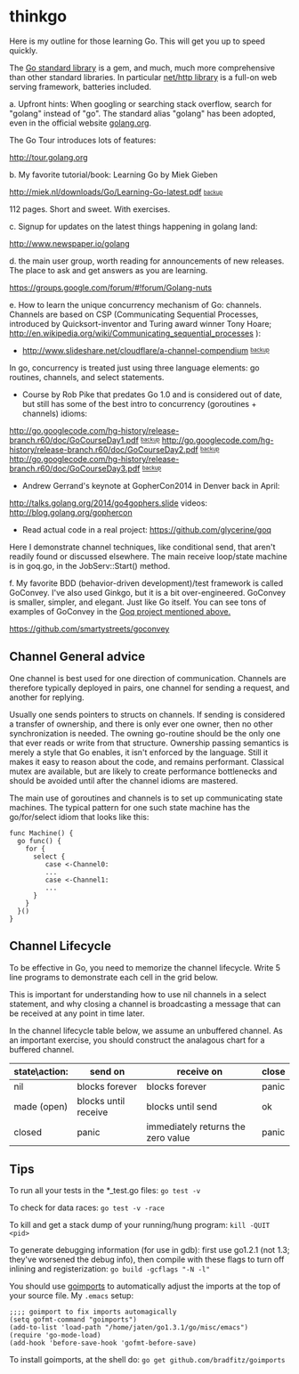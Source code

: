 thinkgo
=======

Here is my outline for those learning Go. This will get you up to speed quickly.

The [Go standard library](http://golang.org/pkg/) is a gem, and much, much more comprehensive than other standard libraries. In particular [net/http library](http://golang.org/pkg/net/http) is a full-on web serving framework, batteries included.

a. Upfront hints: When googling or searching stack overflow, search for "golang" instead of "go". The standard alias "golang" has been adopted, even in the official website [golang.org](http://golang.org).

The Go Tour introduces lots of features:

http://tour.golang.org

b. My favorite tutorial/book:
Learning Go by Miek Gieben

http://miek.nl/downloads/Go/Learning-Go-latest.pdf <sub><sup>[backup](vendor/Learning-Go-latest.pdf)</sup></sub>

112 pages. Short and sweet. With exercises.

c. Signup for updates on the latest things happening in golang land:

http://www.newspaper.io/golang

d. the main user group, worth reading for announcements of new releases. The place to ask and get answers as you are learning.

https://groups.google.com/forum/#!forum/Golang-nuts


e. How to learn the unique concurrency mechanism of Go: channels. Channels are based on CSP (Communicating Sequential Processes, introduced by Quicksort-inventor and Turing award winner Tony Hoare; http://en.wikipedia.org/wiki/Communicating_sequential_processes ):

  - http://www.slideshare.net/cloudflare/a-channel-compendium <sup><sub>[backup](vendor/John_Graham-Cumming_A_Channel_Compendium.pdf)</sup></sub>

In go, concurrency is treated just using three language elements: go routines, channels, and select statements.

  - Course by Rob Pike that predates Go 1.0 and is considered out of date, but still has
some of the best intro to concurrency (goroutines + channels) idioms:

http://go.googlecode.com/hg-history/release-branch.r60/doc/GoCourseDay1.pdf <sup><sub>[backup](vendor/GoCourseDay1.pdf)</sup></sub>
http://go.googlecode.com/hg-history/release-branch.r60/doc/GoCourseDay2.pdf <sup><sub>[backup](vendor/GoCourseDay2.pdf)</sup></sub>
http://go.googlecode.com/hg-history/release-branch.r60/doc/GoCourseDay3.pdf <sup><sub>[backup](vendor/GoCourseDay3.pdf)</sup></sub>

  - Andrew Gerrand's keynote at GopherCon2014 in Denver back in April:

http://talks.golang.org/2014/go4gophers.slide
videos: http://blog.golang.org/gophercon

  - Read actual code in a real project: https://github.com/glycerine/goq

Here I demonstrate channel techniques, like conditional send, that aren't readily found or discussed elsewhere. The main receive loop/state machine is in goq.go, in the JobServ::Start() method.

f. My favorite BDD (behavior-driven development)/test framework is called GoConvey. I've also used Ginkgo, but it is a bit over-engineered. GoConvey is smaller, simpler, and elegant. Just like Go itself. You can see tons of examples of GoConvey in the [Goq project mentioned above.](https://github.com/glycerine/goq)

https://github.com/smartystreets/goconvey


Channel General advice
-----------------

One channel is best used for one direction of communication. Channels are therefore typically deployed in pairs, one channel for sending a request, and another for replying.

Usually one sends pointers to structs on channels. If sending is considered a transfer of ownership, and there is only ever one owner, then no other synchronization is needed. The owning go-routine should be the only one that ever reads or write from that structure. Ownership passing semantics is merely a style that Go enables, it isn't enforced by the language. Still it makes it easy to reason about the code, and remains performant. Classical mutex are available, but are likely to create performance bottlenecks and should be avoided until after the channel idioms are mastered.

The main use of goroutines and channels is to set up communicating state machines. The typical pattern for one such state machine has the go/for/select idiom that looks like this:

~~~
func Machine() {
  go func() {
    for {
      select { 
         case <-Channel0:
         ...
         case <-Channel1:
         ...
      }
    }
  }()
}
~~~

Channel Lifecycle
--------------

To be effective in Go, you need to memorize the channel lifecycle. Write 5 line programs to demonstrate each cell in the grid below.

This is important for understanding how
to use nil channels in a select statement, and why closing a channel is broadcasting a message
that can be received at any point in time later. 

In the channel lifecycle table below, we assume an unbuffered channel. As an important exercise, you should construct the analagous chart for a buffered channel.

| state\action:  | send on | receive on | close |
|--------|---------|---------|------------|
| nil    | blocks forever | blocks forever     | panic |  |
| made (open)   | blocks until receive  | blocks until send | ok |
| closed | panic  | immediately returns the zero value | panic  |


Tips
----
To run all your tests in the *_test.go files: `go test -v`

To check for data races: `go test -v -race`

To kill and get a stack dump of your running/hung program: `kill -QUIT <pid>`

To generate debugging information (for use in gdb): first use go1.2.1 (not 1.3; they've worsened the debug info), then compile with these flags to turn off inlining and registerization: `go build -gcflags "-N -l"`

You should use [goimports](https://github.com/bradfitz/goimports) to automatically adjust the imports at the top of your source file. My `.emacs` setup:

~~~
;;;; goimport to fix imports automagically
(setq gofmt-command "goimports")
(add-to-list 'load-path "/home/jaten/go1.3.1/go/misc/emacs")
(require 'go-mode-load)
(add-hook 'before-save-hook 'gofmt-before-save)
~~~

To install goimports, at the shell do: `go get github.com/bradfitz/goimports`
